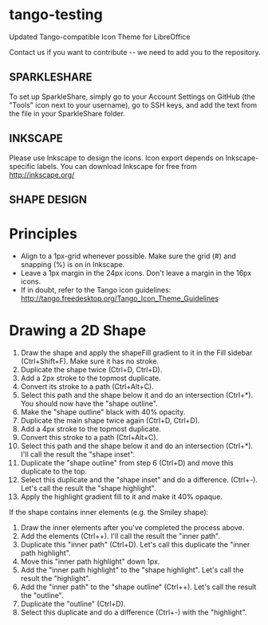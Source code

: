 tango-testing
=============

Updated Tango-compatible Icon Theme for LibreOffice

Contact us if you want to contribute -- we need to add you to the repository.

SPARKLESHARE
------------
To set up SparkleShare, simply go to your Account Settings on GitHub (the "Tools" icon next to your username), go to SSH keys, and add the text from the file in your SparkleShare folder.

INKSCAPE
--------
Please use Inkscape to design the icons. Icon export depends on Inkscape-specific labels.
You can download Inkscape for free from http://inkscape.org/

SHAPE DESIGN
------------
Principles
==========
* Align to a 1px-grid whenever possible. Make sure the grid (#) and snapping (%) is on in Inkscape.
* Leave a 1px margin in the 24px icons. Don't leave a margin in the 16px icons.
* If in doubt, refer to the Tango icon guidelines: http://tango.freedesktop.org/Tango_Icon_Theme_Guidelines

Drawing a 2D Shape
==================
1) Draw the shape and apply the shapeFill gradient to it in the Fill sidebar (Ctrl+Shift+F). Make sure it has no stroke.
2) Duplicate the shape twice (Ctrl+D, Ctrl+D).
3) Add a 2px stroke to the topmost duplicate.
4) Convert its stroke to a path (Ctrl+Alt+C).
5) Select this path and the shape below it and do an intersection (Ctrl+*). You should now have the "shape outline".
6) Make the "shape outline" black with 40% opacity.
7) Duplicate the main shape twice again (Ctrl+D, Ctrl+D).
8) Add a 4px stroke to the topmost duplicate.
9) Convert this stroke to a path (Ctrl+Alt+C).
10) Select this path and the shape below it and do an intersection (Ctrl+*). I'll call the result the "shape inset".
11) Duplicate the "shape outline" from step 6 (Ctrl+D) and move this duplicate to the top.
12) Select this duplicate and the "shape inset" and do a difference. (Ctrl+-). Let's call the result the "shape highlight".
13) Apply the highlight gradient fill to it and make it 40% opaque.

If the shape contains inner elements (e.g. the Smiley shape):
1) Draw the inner elements after you've completed the process above.
2) Add the elements (Ctrl++). I'll call the result the "inner path".
3) Duplicate this "inner path" (Ctrl+D). Let's call this duplicate the "inner path highlight".
4) Move this "inner path highlight" down 1px.
5) Add the "inner path highlight" to the "shape highlight". Let's call the result the "highlight".
5) Add the "inner path" to the "shape outline" (Ctrl++). Let's call the result the "outline".
6) Duplicate the "outline" (Ctrl+D).
7) Select this duplicate and do a difference (Ctrl+-) with the "highlight".
